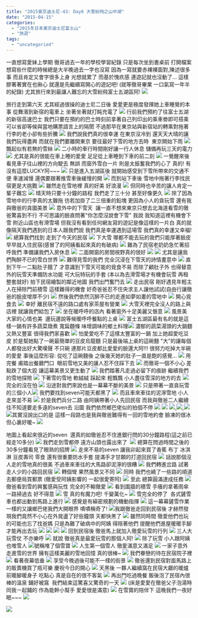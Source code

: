 ```yaml
---
title: "2015東京迪士尼-43: Day6 大雪紛飛之山中湖"
date: "2015-04-15"
categories: 
  - "2015冬日本東京迪士尼富士山"
  - "旅遊"
tags: 
  - "uncategoried"
---
```


一直想寫愛妹上學期 徹哥過去一年的學校學習紀錄 只是每次坐到書桌前 打開檔案想寫些什麼的時候總是大半晚過去一字也沒寫 因為一寫就要赤裸裸面對,陳述很多事 而且肯定又會字很多上身 光想就累了 而基於愧疚感 連遊記就也沒動了... 這樣膠著著實在也揪心 就還是先繼續寫開心的遊記吧! (就等徹哥畢業 一口氣寫一年半的紀錄) 尤其旅行來到最讓人難忘的大雪紛飛富士五湖區阿! [![](images/16689189045_c84411477b.jpg)](http://flickr.com/photos/33703965@N00/16689189045) 

旅行走到第六天 尤其經過很操的迪士尼二日後 愛愛更是極度發揮她上車睡覺的本事 從舞濱到新宿的電車上 坐著坐著就打盹充電了 ![](images/16481949997_e5731a83de.jpg) 行前我們預約了往富士五湖的新宿高速巴士 我們只要在預約的巴士時刻前拿著自己列印出的乘車劵即可搭乘 可以省卻等候與當地購票語言上的隔閡 不過那早在東京站與新宿站的轉乘對拖著行李的老小卻有些折騰 [![](images/16501632298_4cfd6923cd.jpg)](http://flickr.com/photos/33703965@N00/16501632298) 我們說我們真的很幸運 在東京沒冷到 還天天大晴的讓我們玩得盡興 而就在我們要離開東京 要往最好下雪的地方去時  東京開始下雨 [![](images/16481943027_61d6f88763.jpg)](http://flickr.com/photos/33703965@N00/16481943027) 飄起似有若無的雪絲 [![](images/16069265513_140bbbea96.jpg)](http://flickr.com/photos/33703965@N00/16069265513) 二小時的車行時間剛好讓一行人休息 儲備再玩三天的電力 ![](images/16688191062_69c08e5018.jpg) 尤其是真的很能在車上睡的愛愛 足足從上車睡到下車的前二刻 ![](images/16501630308_bb5b561bdc.jpg) 一覺醒來後 看見車子往山裡的方向駛去 無誤 而窗外雪白一片 則是太振奮我們的心了 真的! 有沒有這麼LUCKY阿~~~ ![](images/16688190342_6282a5492a.jpg) 只是進入五湖區後 就開始感受到下雪所帶來的交通不便 車速減慢 還偶要跟著推雪車後緩慢的開 ![](images/16687881061_6d21ef1361.jpg) 而到站下車後 雪地中拖著行李找民宿更是大挑戰 [![](images/16069257243_b3216f8743.jpg)](http://flickr.com/photos/33703965@N00/16069257243) 雖然走在雪地裡 真的好美 好浪漫 [![](images/16066885024_5c0cdb9e01.jpg)](http://flickr.com/photos/33703965@N00/16066885024) 但同時也辛苦的讓人肯定一輩子難忘 [![](images/16069257923_146919be23.jpg)](http://flickr.com/photos/33703965@N00/16069257923) 晴天時只要十分鐘的路程 我們走了三十分 甚至好像更久 [![](images/16066884394_3a7aae6aa5.jpg)](http://flickr.com/photos/33703965@N00/16066884394) 除了因為雪地中的行李真的太難拖 彷若加掛了二三倍重的鉛塊 更因為小人的貪玩雪 還有我與徹爸的貪圖美景 [![](images/16689215005_1c4f556b74.jpg)](http://flickr.com/photos/33703965@N00/16689215005) [](http://flickr.com/photos/33703965@N00/16069258123)意外中的下雪天  讓一直不想來東京只想去北海道看雪的徹爸驚喜到不行 不可思議的臉直問著"你怎麼沒說會下雪" 我說 我知道這裡有機會下雪 附近山區也有滑雪場 但我沒有看到任何網友寫的遊記是像這樣的一片白 真的就像隔天我們遇到的日本人跟我們說 我們真是幸運遇到這場雪 我們真的幸運又幸福! [![](images/16689216065_9fb841f3e2.jpg)](http://flickr.com/photos/33703965@N00/16689216065) 總算我們找到 走到了今天的民宿 ![](images/15917224123_453929dee4.jpg) 下大雪 哪都不能去玩的我們只能厚著臉皮 早早就入住民宿(感冒了的阿姨看起來真的有破病) [![](images/16481934437_40eca593a8.jpg)](http://flickr.com/photos/33703965@N00/16481934437) 難為了民宿老奶奶急忙著招呼我們 準備讓我們入房休息 [![](images/16688175922_8c246c82fc.jpg)](http://flickr.com/photos/33703965@N00/16688175922) 二面開窗的房間視野真的很好 ![](images/16663263886_2cd3da2fc3.jpg)  [![](images/16501811700_e3602f1b25.jpg)](http://flickr.com/photos/33703965@N00/16501811700) 尤其是讓我們陶醉不已的雪白世界 [![](images/16687875071_743b861067.jpg)](http://flickr.com/photos/33703965@N00/16687875071) 難得見雪的我們 完全沉浸在下雪天的詩情畫意中 [![](images/16069250863_922b11df3e.jpg)](http://flickr.com/photos/33703965@N00/16069250863) 直到下午一二點肚子餓了 才意識到下雪天可能的覓食不易 而除了顧肚子外 也得替意外的玩雪天準備防水功能 可大玩特玩的手套 (本以為去滑雪場才有機會玩雪 再租整套就好) 拍下民宿繪製的鄰近地圖 我們出門奮鬥去 [![](images/16687871171_f5bd42c5b3.jpg)](http://flickr.com/photos/33703965@N00/16687871171) 走出民宿 剛好遇見年輕主人在掃除門前積雪 這樣難得的機會 好奇爸爸忍不住央求主人讓他試試(自由行讓徹爸的臉皮增厚不少) ![](images/16351513277_8d0d19df66.jpg) 然後我們依然沉醉不已的走進如夢如畫的雪地中 ![](images/16349950610_846f8a1121.jpg) 開心覓食去 [![](images/16689204115_aef54fe450.jpg)](http://flickr.com/photos/33703965@N00/16689204115) 幸好 離民宿不遠的路口處有家茶屋有營業 [![](images/16069231063_0f5d7c0054.jpg)](http://flickr.com/photos/33703965@N00/16069231063) 大雪天裡完全沒人的路上與店裡 就讓我們給包了 [![](images/16687971841_811d2bc73d.jpg)](http://flickr.com/photos/33703965@N00/16687971841) 坐在暖呼呼的店內 看著窗外十足美麗又愜意 ![](images/16687861041_59c78fa3b3.jpg) 風景美 大家的心情也美  邊玩邊說等候暖呼呼餐點的上桌 [![](images/16501798870_122cce3017.jpg)](http://flickr.com/photos/33703965@N00/16501798870) 富士五湖區最有名的就是這樣一鍋有許多蔬菜燉煮 寬扁麵條 味增調味的鄉土料理[![](images/16689195495_03703730da.jpg)](http://flickr.com/photos/33703965@N00/16689195495) 濃郁的蔬菜湯頭的大鍋麵 又熱又豐富 很得我們家喜歡 [![](images/16066863834_a098a1a026.jpg)](http://flickr.com/photos/33703965@N00/16066863834) 怕愛愛吃不了這樣太豐富的一鍋 加上她超愛吃豆皮 於是幫她點了一碗最簡單的豆皮烏龍麵 只是最後端上桌的這碗麵 "大"的讓每個人都發出好大驚嘆聲 不只碗 連那片豆皮都比愛愛的臉還大阿!!! 很努力吃掉大半碗的愛愛 事後這麼形容: 從吃了這碗麵後 之後幾天她的肚子一直是飽的感覺... [![](images/16481914437_5e8097e203.jpg)](http://flickr.com/photos/33703965@N00/16481914437) 用完餐 甫踏出餐廳門口  眼前雪地又美的讓人忍不住踩下去 [![](images/16663254016_fbaf0418fe.jpg)](http://flickr.com/photos/33703965@N00/16663254016) 而徹哥一個不小心 差點跌了個大跤 讓這幕美景又更生動了 ![](images/16688173412_c445b36093.jpg) 我們踏著凡走過必留下的痕跡 繼續我們的雪地探險 [![](images/16501602538_fee4636209.jpg)](http://flickr.com/photos/33703965@N00/16501602538) 下著雪的雪地 軟絨絨 踩起來 輕飄飄 小人盡往雪深的地方的去 [![](images/16481912897_d53c8df25d.jpg)](http://flickr.com/photos/33703965@N00/16481912897) 完全的沒在怕 [![](images/16501791300_eac1662ab7.jpg)](http://flickr.com/photos/33703965@N00/16501791300) 沿途對我們來說也是一幕幕不斷的美景 [![](images/16689186595_4faa66ba1e.jpg)](http://flickr.com/photos/33703965@N00/16689186595) 只是帶著一直貪玩雪的三個小人![](images/16511411316_d536436064.jpg) 我們要找到seven可能天都黑了 ![](images/16688157482_33699e381f.jpg) 而且車來車往的泥濘雪地 小人走來並不易 ![](images/16687853131_16d1daa66f.jpg) 於是我們兵分二路 由阿姨帶著小人先回民宿 而我與徹爸二人繼續往不知道要走多遠的seven去 沿圖 我們依然鄉巴佬似的拍個不停 [![](images/16501589768_1f642cd382.jpg)](http://flickr.com/photos/33703965@N00/16501589768) [![](images/16066856214_d4b6d71acb.jpg)](http://flickr.com/photos/33703965@N00/16066856214) [![](images/16689184265_a0b4e4b091.jpg)](http://flickr.com/photos/33703965@N00/16689184265)[ ![](images/16501594138_934993dbff.jpg)](http://flickr.com/photos/33703965@N00/16501594138)[ ![](images/16481904997_d6e28c7ac9.jpg)](http://flickr.com/photos/33703965@N00/16481904997)[ ![](images/16687844671_e907ea2880.jpg)](http://flickr.com/photos/33703965@N00/16687844671)其實沒說出口的是 這樣一段路也是我與徹爸難得有一回的雪地約會 臉凍的很冰 但心裏好暖~ ![](images/16069219153_4f6deba8bd.jpg) 

地圖上看起來很近的seven  還真的如徹爸忍不住進銀行問的30分鐘路程(這之前已經走10多分) ![](images/16663232026_1af1444884.jpg) 我們走到雪都停 遠方山頭也露出來了  ![](images/16503036089_5d75111399.jpg) 總算在問過時間之後的30多分鐘看見了眼熟的招牌 ![](images/16066848144_87026dfd43.jpg) 走來不易的seven 讓我卯起來買了香蕉 布丁 冰淇淋 豆皮壽司 零食 還有很重要防水手套 提滿手才甘願的打道回民宿 [![](images/16069216543_442c31c7c9.jpg)](http://flickr.com/photos/33703965@N00/16069216543) 話說那個沒人走的雪地真的很美 不過車來車往的大馬路卻泥濘的很糟 [![](images/16688143852_24c2bcb072.jpg)](http://flickr.com/photos/33703965@N00/16688143852) 我們轉進岔路 試著走人少的小路回民宿 [![](images/16066840924_01fa2f296b.jpg)](http://flickr.com/photos/33703965@N00/16066840924) 轉個彎 果然風景又不同 [![](images/16688142392_33577c9391.jpg)](http://flickr.com/photos/33703965@N00/16688142392) 同時 我們也繞了一些路的順道去郵便局買郵票 (徹愛受阿姨影響的 一起很愛寄阿) [![](images/16066840714_602ef8d8db.jpg)](http://flickr.com/photos/33703965@N00/16066840714) 至此 總算圓滿達成任務 ![](images/16501579748_73986c8fae.jpg) 徹爸看到雪的興奮感與玩性 完全的不輸徹愛 [](http://flickr.com/photos/33703965@N00/16501579748)[![](images/16501771170_ea6f9b7557.jpg)](http://flickr.com/photos/33703965@N00/16501771170) 看到圍牆的積雪 手癢的拿著雨傘一路掃過去 好不得意 [![](images/16687833001_8224de6e03.jpg)](http://flickr.com/photos/33703965@N00/16687833001) 雪 真的有魔力吧! 千變萬化~ [![](images/16663219966_5be13c12d2.jpg)](http://flickr.com/photos/33703965@N00/16663219966) 雪完全的停了  各式鏟雪車也都出動到馬路上進行 [![](images/16689165215_5b77e92961.jpg)](http://flickr.com/photos/33703965@N00/16689165215) 感覺是有縝密規劃的機動指揮 [![](images/16069204353_7b61512a1f.jpg)](http://flickr.com/photos/33703965@N00/16069204353) 這一幕幕鏟雪作業一樣的又讓鄉巴佬我們大開眼界 嘖嘖稱奇了! [![](images/16689163345_df492eb547.jpg)](http://flickr.com/photos/33703965@N00/16689163345)我跟徹爸走回到民宿後 才赫然發現我們竟然不小心在外晃盪了好些鐘頭 天都快黑了 [![](images/16689162915_bb01fbfa9b.jpg)](http://flickr.com/photos/33703965@N00/16689162915) 雖然同時間 徹愛他們也玩的可能也忘了找爸媽 只是為難了破病中的阿姨 得陪著他們 提醒他們進屋暖暖手腳才能再出去玩 ![](images/16537456475_986eebbee3.jpg) ![](images/16537455525_5da437c233.jpg)   [![](images/16687807931_652f520904.jpg)](http://flickr.com/photos/33703965@N00/16687807931)  ![](images/16536369252_eecc7efb11.jpg) 回到民宿後 徹爸馬上就加入徹愛玩雪的行列 [![](images/16663211676_c631eb3460.jpg)](http://flickr.com/photos/33703965@N00/16663211676) 三人大玩雪仗 不亦樂呼 [![](images/16069202053_69ab7e2854.jpg)](http://flickr.com/photos/33703965@N00/16069202053) 就說 徹爸真是最愛玩雪的那個人阿! [![](images/16501569598_955c35c8a0.jpg)](http://flickr.com/photos/33703965@N00/16501569598) 除了玩雪 小人跟阿姨也堆雪人 [ ![](images/16687821991_53f42f9723.jpg)](http://flickr.com/photos/33703965@N00/16687821991)號稱堆了個雪寶 ![](images/16069184953_4c99f6da8b.jpg) 人生第一個雪人 徹愛滿意又滿足 [![](images/16501750850_823777347a.jpg)](http://flickr.com/photos/33703965@N00/16501750850) 一家子意外走進雪的世界 擁有這樣美麗的雪地回憶 真的很棒~ [![](images/16502999029_dee76be710.jpg)](http://flickr.com/photos/33703965@N00/16502999029) 我們眷戀的待在民宿院子裡 [![](images/16501754580_ac59823b1e.jpg)](http://flickr.com/photos/33703965@N00/16689154475) 看著夜幕低垂 ![](images/16689157185_202b8618cd.jpg) 享受今晚過後可能不一樣的街景 ![](images/16481875887_c48e2961e7.jpg) 徹爸還到民宿對面馬路上的販賣機買了瓶可樂 慶祝今日的開心 ![](images/16687815871_d350081c0c.jpg) 天黑後 一夥人繼續窩在民宿大廳的暖爐前暖腳暖身子 吃點心 真是自在的很不客氣 ![](images/16502998469_e5f9222ff3.jpg) 再出門吃過晚餐 飯後泡了民宿內很棒的溫泉 鋪好被窩  我們結束這驚喜又驚奇的一天 [![](images/16689133415_550aafb5fe.jpg)](http://flickr.com/photos/33703965@N00/16689133415) (床是愛愛在徹爸父子泡湯時 同我ㄧ起鋪的 作為能幹小幫手 愛愛很是滿意) ![](images/16688104022_61733894d1.jpg) 在雪寶的陪伴下 這晚我們一夜好眠~~~ [![](images/16687804251_202b797402.jpg)](http://flickr.com/photos/33703965@N00/16687804251)

[![](images/16481861897_a839221cb3.jpg)](http://flickr.com/photos/33703965@N00/16481861897)
